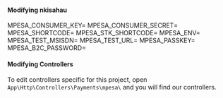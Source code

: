 #### Modifying nkisahau

MPESA_CONSUMER_KEY=
MPESA_CONSUMER_SECRET=
MPESA_SHORTCODE=
MPESA_STK_SHORTCODE=
MPESA_ENV=
MPESA_TEST_MSISDN=
MPESA_TEST_URL=
MPESA_PASSKEY=
MPESA_B2C_PASSWORD=


#### Modifying Controllers
To edit controllers specific for this project, open ```App\Http\Controllers\Payments\mpesa\``` and you will find our controllers.




